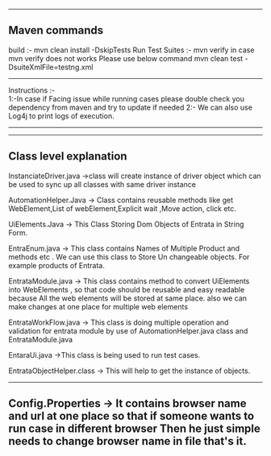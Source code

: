 ******************************************************************************************************************************
Maven commands
--------------------------------------------------------------------------------------------------------------------------------------------
build :- mvn clean install -DskipTests
Run Test Suites :- mvn verify
in case mvn verify does not works Please use below command
mvn clean test -DsuiteXmlFile=testng.xml
_____________________________________________________________________________________________________________________________________________
Instructions :-  
1:-In case if Facing issue while running cases please double check you dependency from maven
and try to update if needed
2:- We can also use Log4j to print logs of execution.
_____________________________________________________________________________________________________________________________________________

________________________________________________________________________________________________________________________
Class level explanation
----------------------------------------------------------------------------------------------------------------------------
InstanciateDriver.java ->class will create instance of driver object which can be used to sync up all
classes with same driver instance

AutomationHelper.Java -> Class contains reusable methods like get WebElement,List of webElement,Explicit wait
,Move action, click etc.

UiElements.Java -> This Class Storing Dom Objects of Entrata in String Form.

EntraEnum.java -> This class contains Names of Multiple Product and methods etc . We can use this class
to Store Un changeable objects. For example products of Entrata.

EntrataModule.java -> This class contains method to convert UiElements into WebElements , so that code should 
be reusable and easy readable because All the web elements will be stored at same place. also we can
make changes at one place for multiple web elements

EntrataWorkFlow.java -> This class is doing multiple operation and validation for entrata module by use of 
AutomationHelper.java class and EntrataModule.java

EntaraUi.java ->This class is being used to run test cases.

EntrataObjectHelper.class -> This will help to get the instance of objects.

______________________________________________________________________________________________________________________________________
Config.Properties -> It contains browser name and url at one place so that if someone wants to run case in different browser
Then he just simple needs to change browser name in file that's it.
----------------------------------------------------------------------------------------------------------------------------------------


